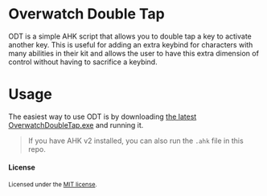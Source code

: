 # Overwatch Double Tap
ODT is a simple AHK script that allows you to double tap a key to activate another key. This is useful for adding an extra keybind for characters with many abilities in their kit and allows the user to have this extra dimension of control without having to sacrifice a keybind.

# Usage
The easiest way to use ODT is by downloading [the latest OverwatchDoubleTap.exe](https://github.com/lyricwulf/OverwatchDoubleTap/releases/latest/download/OverwatchDoubleTap.exe) and running it.

> If you have AHK v2 installed, you can also run the `.ahk` file in this repo.

#### License

<sup>
Licensed under the <a href="LICENSE">MIT license</a>.
</sup>
